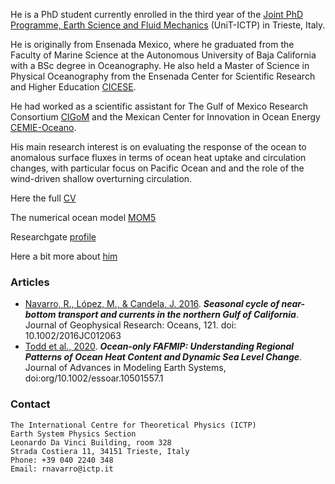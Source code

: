 He is a PhD student currently enrolled in the third year of the [Joint PhD Programme, Earth Science and Fluid Mechanics](https://web.units.it/dottorato/esfm/) (UniT-ICTP) in Trieste, Italy. 

He is originally from Ensenada Mexico, where he graduated from the Faculty of Marine Science at the Autonomous University of Baja California 
with a BSc degree in Oceanography. He also held a Master of Science in Physical Oceanography from the Ensenada Center for Scientific Research and Higher Education [CICESE]().

He had worked as a scientific assistant for The Gulf of Mexico Research Consortium [CIGoM](https://cigom.org/en/) and the Mexican Center for Innovation in Ocean Energy [CEMIE-Oceano](https://cemieoceano.mx/).

His main research interest is on evaluating the response of the ocean to anomalous surface fluxes in terms of ocean heat uptake and circulation changes, with particular focus on Pacific Ocean and and the role of the wind-driven shallow overturning circulation.

Here the full [CV](https://raw.githubusercontent.com/enerle/enerle.github.io/main/ReneNavarro_CVU.pdf)

The numerical ocean model [MOM5](https://mom-ocean.github.io/)

Researchgate [profile](https://www.researchgate.net/profile/Rene-Navarro-Labastida)

Here a bit more about [him](https://raw.githubusercontent.com/enerle/enerle.github.io/main/fig1.jpg)

### Articles
- [Navarro, R., López, M., & Candela, J. 2016](https://agupubs.onlinelibrary.wiley.com/doi/10.1002/2016JC012063). ***Seasonal cycle of near-bottom transport and currents in the northern Gulf of California***. Journal of Geophysical Research: Oceans, 121. doi: 10.1002/2016JC012063
- [Todd et al., 2020](https://agupubs.onlinelibrary.wiley.com/doi/full/10.1029/2019MS002027). ***Ocean-only FAFMIP: Understanding Regional Patterns of Ocean Heat Content and Dynamic Sea Level Change***. Journal of Advances in Modeling Earth Systems, doi:org/10.1002/essoar.10501557.1

### Contact
```
The International Centre for Theoretical Physics (ICTP)
Earth System Physics Section
Leonardo Da Vinci Building, room 328
Strada Costiera 11, 34151 Trieste, Italy
Phone: +39 040 2240 348
Email: rnavarro@ictp.it
```
